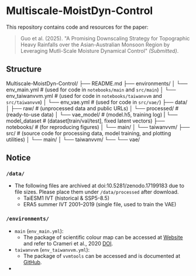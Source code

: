 # Multiscale-MoistDyn-Control

This repository contains code and resources for the paper:

> Guo et al. (2025). "A Promising Downscaling Strategy for Topographic Heavy Rainfalls over the Asian-Australian Monsoon Region by Leveraging Mutli-Scale Moisture Dynamical Control" *(Submitted)*.

## Structure
Multiscale-MoistDyn-Control/
├── README.md
├── environments/
│   └── env_main.yml      # (used for code in `notebooks/main` and `src/main`)
│   └── env_taiwanvvm.yml # (used for code in `notebooks/taiwanvvm` and `src/taiwanvvm`)
│   └── env_vae.yml       # (used for code in `src/vae/`)
├── data/
│   ├── raw/              # (unprocessed data and public URLs)
│   └── processed/        # (ready-to-use data)
│   └── vae_model/        # (model.h5, training log)
|       └── model_dataset # (dataset[train/val/test], fixed latent vectors)
├── notebooks/            # (for reproducing figures)
│   └── main/
│   └── taiwanvvm/
├── src/                  # (source code for processing data, model training, and plotting utilities)
│   └── main/
│   └── taiwanvvm/
└── └── vae/

## Notice
### `/data/`
- The following files are archived at doi:10.5281/zenodo.17199183 due to file sizes. Please place them under `/data/processed` after download.
  - TaiESM1 IVT (historical & SSP5-8.5)
  - ERA5 summer IVT 2001–2019 (single file, used to train the VAE) 
### `/environments/`
- `main` (`env_main.yml`):
  - The package of scientific colour map can be accessed at [Website](https://www.fabiocrameri.ch/colourmaps/) and refer to Crameri et al., 2020 [DOI](doi:10.1038/s41467-020-19160-7).
- `taiwanvvm` (`env_taiwanvvm.yml`):
  - The package of `vvmtools` can be accessed and is documented at [GitHub](https://github.com/Aaron-Hsieh-0129/VVMTools).
- 

